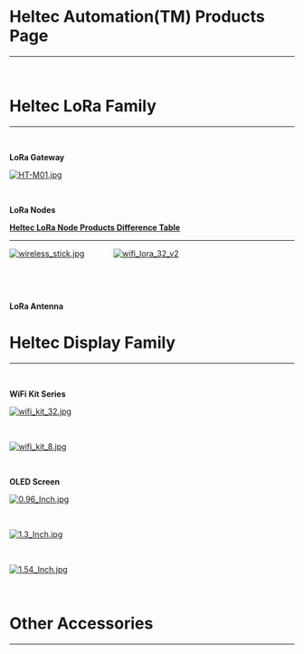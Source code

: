 # Heltec Automation(TM) Products Page

***
&nbsp;

# Heltec LoRa Family
***
&nbsp;

**LoRa Gateway**

[![HT-M01.jpg](http://www.heltec.cn/wp-content/uploads/2018/05/1.jpg)](en/products/lora/lora_gateway/ht-m01/ht-m01)

&nbsp;

**LoRa Nodes**

 **[Heltec LoRa Node Products Difference Table](en\products\lora\lora_node\heltec_lora_node_list_eu.md)** 

***

[![wireless_stick.jpg](E:\leehu\Documents\Heltec-Aaron-Lee.github.io\img\products\lora\lora_node\wireless_stick\01.jpg)](en/products/lora/lora_node/wireless_stick/wireless_stick)&nbsp;&nbsp;&nbsp; &nbsp;&nbsp;&nbsp;&nbsp;&nbsp;&nbsp;&nbsp;&nbsp;&nbsp;[![wifi_lora_32_v2](E:\leehu\Documents\Heltec-Aaron-Lee.github.io\img\products\lora\lora_node\wifi_lora_32\01.jpg)](en/products/lora/lora_node/wifi_lora_32/wifi_lora_32)

&nbsp;

&nbsp;

**LoRa Antenna**


# Heltec Display Family
***
&nbsp;

**WiFi Kit Series**

[![wifi_kit_32.jpg](http://www.heltec.cn/wp-content/uploads/2017/10/8.jpg)](en/products/heltec_display/wifi_kit_series/wifi_kit_32/wifi_kit_32)

&nbsp;

[![wifi_kit_8.jpg](http://www.heltec.cn/wp-content/uploads/2017/10/123-1024x678.png)](en/products/heltec_display/wifi_kit_series/wifi_kit_8/wifi_kit_8)
	
&nbsp;

**OLED Screen**

[![0.96_Inch.jpg](http://www.heltec.cn/wp-content/uploads/2017/10/0.96inch-IIC-oled-module-yellow-blue.jpg)](en/products/heltec_display/oled_screen/0.96_inch/0.96_inch)

&nbsp;

[![1.3_Inch.jpg](http://www.heltec.cn/wp-content/uploads/2017/11/IIC%E8%93%9D%E8%89%B21.3.jpg)](en/products/heltec_display/oled_screen/1.3_inch/1.3_inch)

&nbsp;

[![1.54_Inch.jpg](http://www.heltec.cn/wp-content/uploads/2017/11/IIC%E8%93%9D%E8%89%B21.3.jpg)](en/products/heltec_display/oled_screen/1.54_inch/1.54_inch)

&nbsp;

# Other Accessories
***
&nbsp;


<!-- GitHub Buttons -->

<script async defer src="https://buttons.github.io/buttons.js"></script>